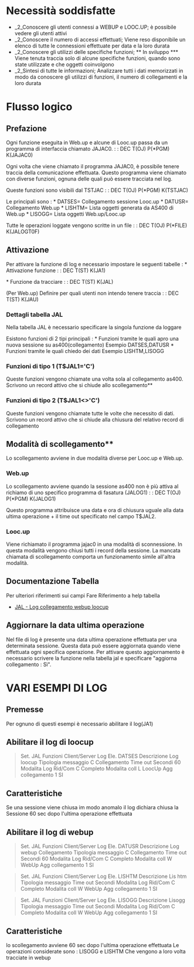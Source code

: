 # Necessità soddisfatte
 - _2_Conoscere gli utenti connessi a WEBUP e LOOC.UP;  è possibile vedere gli utenti attivi
 - _2_Conoscere il numero di accessi effettuati;  Viene reso disponibile un elenco di tutte le connessioni effettuate per data e la loro durata
 - _2_Conoscere gli utilizzi delle specifiche funzioni;  \*\* In sviluppo \*\*\*  Viene tenuta traccia solo di alcune specifiche funzioni, quando sono state utilizzate e che oggetti coinvolgono
 - _2_Sintesi di tutte le informazioni;  Analizzare tutti i dati memorizzati in modo da conoscere gli utilizzi di funzioni, il numero di collegamenti  e la loro durata

# Flusso logico
## Prefazione
Ogni funzione eseguita in Web.up e alcune di Looc.up passa da  un programma di interfaccia chiamato JAJAC0.
 :  : DEC T(OJ) P(\*PGM) K(JAJAC0)

Ogni volta che viene chiamato il programma JAJAC0, è possibile tenere traccia della comunicazione effettuata. Questo programma viene chiamato con diverse funzioni, ognuna delle quali può essere tracciata nel log.

Queste funzioni sono visibili dal TSTJAC
 :  : DEC T(OJ) P(\*PGM) K(TSTJAC)

Le principali sono : 
 \* DATSES= Collegamento sessione Looc.up
 \* DATUSR= Collegamento Web.up
 \* LISHTM= Lista oggetti generata da AS400 di Web.up
 \* LISOGG= Lista oggetti Web.up/Looc.up

Tutte le operazioni loggate vengono scritte in un file
 :  : DEC T(OJ) P(\*FILE) K(JALOGT0F)

## Attivazione
Per attivare la funzione di log e necessario impostare le seguenti tabelle : 
\* Attivazione funzione
 :  : DEC T(ST) K(JA1)

 \* Funzione da tracciare
 :  : DEC T(ST) K(JAL)

(Per Web.up) Definire per quali utenti non intendo tenere traccia
 :  : DEC T(ST) K(JAU)

### Dettagli tabella JAL
Nella tabella JAL è necessario specificare la singola funzione da loggare

Esistono funzioni di 2 tipi principali : 
 \* Funzioni tramite le quali apro una nuova sessione su as400(collegamento)
Esempio DATSES,DATUSR
 \* Funzioni tramite le quali chiedo dei dati
Esempio LISHTM,LISOGG

### Funzioni di tipo 1 (T$JAL1='C')
Queste funzioni vengono chiamate una volta sola al collegamento as400. Scrivono un record attivo che si chiude allo scollegamento\*\*

### Funzioni di tipo 2 (T$JAL1<>'C')
Queste funzioni vengono chiamate tutte le volte che necessito di dati. Scrivono un record attivo che si chiude alla chiusura del relativo record di collegamento

## Modalità di scollegamento\*\*
Lo scollegamento avviene in due modalità diverse per Looc.up e Web.up.

### Web.up
Lo scollegamento avviene quando la sessione as400 non è più attiva al richiamo di uno specifico programma di fasatura (JALOG1)
 :  : DEC T(OJ) P(\*PGM) K(JALOG1)

Questo programma attribuisce una data e ora di chiusura uguale alla data ultima operazione + il time out specificato nel campo T$JAL2.

### Looc.up
Viene richiamato il programma jajac0 in una modalità di sconnessione. In questa modalità vengono chiusi tutti i record della sessione.
La mancata chiamata di scollegamento comporta un funzionamento simile all'altra modalità.

## Documentazione Tabella
Per ulteriori riferimenti sui campi Fare Riferimento a help tabella
- [JAL - Log collegamento webup loocup](Sorgenti/OG/TA/JAL)

## Aggiornare la data ultima operazione
Nel file di log è presente una data ultima operazione effettuata per una determinata sessione. Questa data può essere aggiornata quando viene effettuata ogni specifica operazione. Per attivare questo aggiornamento è necessario scrivere la funzione nella tabella jal e specificare "aggiorna collegamento :  Sì".

# VARI ESEMPI DI LOG
## Premesse
Per ognuno di questi esempi è necessario abilitare il log(JA1)

## Abilitare il log di loocup
>Set. JAL Funzioni Client/Server Log
Ele. DATSES
Descrizione          Log loocup
Tipologia messaggio  C                  Collegamento
Time out Secondi        60
Modalita Log Rid/Com C                  Completo
Modalita coll        L                  LoocUp
Agg collegamento     1                  SI


## Caratteristiche
Se una sessione viene chiusa im modo anomalo il log dichiara chiusa la Sessione 60 sec dopo l'ultima operazione effettuata

## Abilitare il log di webup
>Set. JAL Funzioni Client/Server Log
Ele. DATUSR
Descrizione          Log webup Collegamento
Tipologia messaggio  C                  Collegamento
Time out Secondi        60
Modalita Log Rid/Com C                  Completo
Modalita coll        W                  WebUp
Agg collegamento     1                  SI


>Set. JAL Funzioni Client/Server Log
Ele. LISHTM
Descrizione          Lis htm
Tipologia messaggio
Time out Secondi
Modalita Log Rid/Com C                  Completo
Modalita coll        W                  WebUp
Agg collegamento     1                  SI


>Set. JAL Funzioni Client/Server Log
Ele. LISOGG
Descrizione          Lisogg
Tipologia messaggio
Time out Secondi
Modalita Log Rid/Com C                  Completo
Modalita coll        W                  WebUp
Agg collegamento     1                  SI


## Caratteristiche
lo scollegamento avviene 60 sec dopo l'ultima operazione effettuata Le operazioni considerate sono : LISOGG e LISHTM Che vengono a loro volta tracciate in webup
